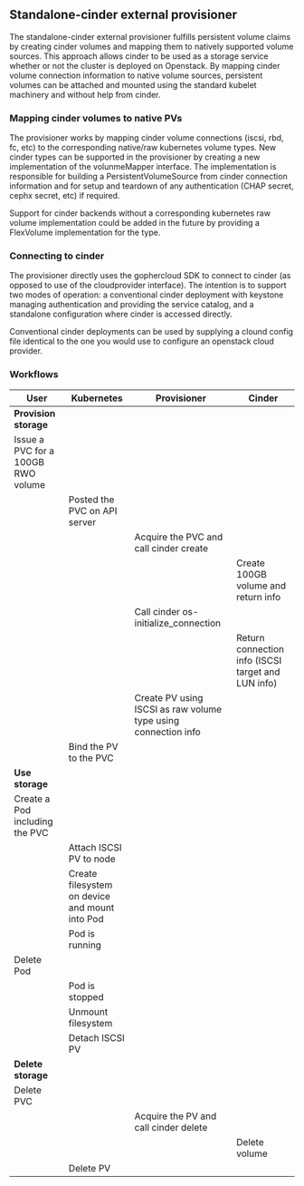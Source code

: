 ## Standalone-cinder external provisioner
The standalone-cinder external provisioner fulfills persistent
volume claims by creating cinder volumes and mapping them
to natively supported volume sources.  This approach allows
cinder to be used as a storage service whether or not the
cluster is deployed on Openstack.  By mapping cinder
volume connection information to native volume sources,
persistent volumes can be attached and mounted using the
standard kubelet machinery and without help from cinder.

### Mapping cinder volumes to native PVs
The provisioner works by mapping cinder volume connections 
(iscsi, rbd, fc, etc) to the corresponding native/raw kubernetes
volume types.  New cinder types can be supported in the provisioner
by creating a new implementation of the volunmeMapper interface.  The
implementation is responsible for building a PersistentVolumeSource
from cinder connection information and for setup and teardown of any
authentication (CHAP secret, cephx secret, etc) if required.

Support for cinder backends without a corresponding kubernetes raw
volume implementation could be added in the future by providing a
FlexVolume implementation for the type.

### Connecting to cinder
The provisioner directly uses the gophercloud SDK to connect to
cinder (as opposed to use of the cloudprovider interface).  The
intention is to support two modes of operation: a conventional
cinder deployment with keystone managing authentication and
providing the service catalog, and a standalone configuration where
cinder is accessed directly.

Conventional cinder deployments can be used by supplying a clound
config file identical to the one you would use to configure an
openstack cloud provider.

### Workflows
| User       | Kubernetes   | Provisioner  | Cinder       |
| ---------- | ------------ | ------------ | ------------ |
| **Provision storage** | | | |
| Issue a PVC for a 100GB RWO volume | | | |
| | Posted the PVC on API server | | |
| | | Acquire the PVC and call cinder create | |
| | | | Create 100GB volume and return info |
| | | Call cinder os-initialize_connection | |
| | | | Return connection info (ISCSI target and LUN info) |
| | | Create PV using ISCSI as raw volume type using connection info ||
| | Bind the PV to the PVC | | |
| **Use storage** | | | |
| Create a Pod including the PVC | | | |
| | Attach ISCSI PV to node | | |
| | Create filesystem on device and mount into Pod | | |
| | Pod is running | | |
| Delete Pod | | | |
| | Pod is stopped | | |
| | Unmount filesystem | | |
| | Detach ISCSI PV | | |
| **Delete storage** | | | |
| Delete PVC | | | |
| | | Acquire the PV and call cinder delete | |
| | | | Delete volume |
| | Delete PV | | |

